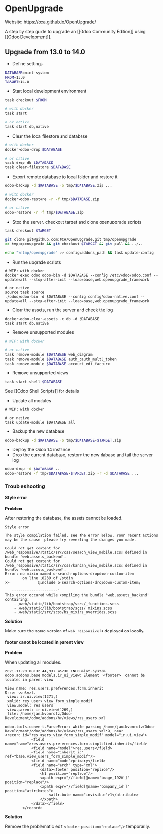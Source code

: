 # OpenUpgrade

Website: <https://oca.github.io/OpenUpgrade/>

A step by step guide to upgrade an [[Odoo Community Edition]] using [[Odoo Development]].

## Upgrade from 13.0 to 14.0

* Define settings

```bash
DATABASE=mint-system
FROM=13.0
TARGET=14.0
```

* Start local development environment

```bash
task checkout $FROM

# with docker
task start

# or native
task start db,native
```

* Clear the local filestore and database

```bash
# with docker
docker-odoo-drop $DATABASE

# or native
task drop-db $DATABASE
task clear-filestore $DATABASE
```

* Export remote database to local folder and restore it

```bash
odoo-backup -d $DATABASE -o tmp/$DATABASE.zip ...

# with docker
docker-odoo-restore -r -f tmp/$DATABASE.zip

# or native
odoo-restore -r -f tmp/$DATABASE.zip
```

* Stop the server, checkout target and clone openupgrade scripts

```bash
task checkout $TARGET

git clone git@github.com:OCA/OpenUpgrade.git tmp/openupgrade
cd tmp/openupgrade && git checkout $TARGET && git pull && ../..

echo "\ntmp/openupgrade" >> config/addons_path && task update-config
```

* Run the upgrade scripts

```
# WIP: with docker
docker exec odoo odoo-bin -d $DATABASE --config /etc/odoo/odoo.conf --update=all --stop-after-init --load=base,web,openupgrade_framework

# or native
source task source
./odoo/odoo-bin -d $DATABASE --config config/odoo-native.conf --update=all --stop-after-init --load=base,web,openupgrade_framework 
```

* Clear the assets, run the server and check the log

```
docker-odoo-clear-assets -c db -d $DATABASE
task start db,native
```

* Remove unsupported modules

```bash
# WIP: with docker

# or native
task remove-module $DATABASE web_diagram
task remove-module $DATABASE auth_oauth_multi_token
task remove-module $DATABASE account_edi_facturx
```

* Remove unsupported views

```bash
task start-shell $DATABASE
```

See [[Odoo Shell Scripts]] for details

* Update all modules

```
# WIP: with docker

# or native
task update-module $DATABASE all
```

* Backup the new database

```bash
odoo-backup -d $DATABASE -o tmp/$DATABASE-$TARGET.zip
```

* Deploy the Odoo 14 instance
* Drop the current database, restore the new dabase and tail the server log

```bash
odoo-drop -d $DATABASE ...
odoo-restore -f tmp/$DATABASE-$TARGET.zip -r -d $DATABASE ...
```

### Troubleshooting

#### Style error

**Problem**

After restoring the database, the assets cannot be loaded.

```
Style error

The style compilation failed, see the error below. Your recent actions may be the cause, please try reverting the changes you made.

Could not get content for /web_responsive/static/src/css/search_view_mobile.scss defined in bundle 'web.assets_backend'.
Could not get content for /web_responsive/static/src/css/kanban_view_mobile.scss defined in bundle 'web.assets_backend'.
Error: no mixin named o-search-options-dropdown-custom-item
        on line 18239 of /stdin
>>             @include o-search-options-dropdown-custom-item;

   ---------------------^
This error occured while compiling the bundle 'web.assets_backend' containing:
    - /web/static/lib/bootstrap/scss/_functions.scss
    - /web/static/lib/bootstrap/scss/_mixins.scss
    - /web/static/src/scss/bs_mixins_overrides.scss
```

**Solution**

Make sure the same version of `web_responsive` is deployed as locally.

#### footer canot be located in parent view

**Problem**

When updating all modules.

```
2021-11-29 08:32:44,937 45730 INFO mint-system odoo.addons.base.models.ir_ui_view: Element '<footer>' cannot be located in parent view

View name: res.users.preferences.form.inherit
Error context:
 view: ir.ui.view(1271,)
 xmlid: res_users_view_form_simple_modif
 view.model: res.users
 view.parent: ir.ui.view(1269,)
 file: /home/janikvonrotz/Odoo-Development/odoo/addons/hr/views/res_users.xml

odoo.tools.convert.ParseError: while parsing /home/janikvonrotz/Odoo-Development/odoo/addons/hr/views/res_users.xml:9, near
<record id="res_users_view_form_simple_modif" model="ir.ui.view">
            <field name="name">res.users.preferences.form.simplified.inherit</field>
            <field name="model">res.users</field>
            <field name="inherit_id" ref="base.view_users_form_simple_modif"/>
            <field name="mode">primary</field>
            <field name="arch" type="xml">
                <data><footer position="replace"/>
                <h1 position="replace"/>
                <xpath expr="//field[@name='image_1920']" position="replace"/>
                <xpath expr="//field[@name='company_id']" position="attributes">
                    <attribute name="invisible">1</attribute>
                </xpath>
            </data></field>
        </record>
```

**Solution**

Remove the problematic edit `<footer position="replace"/>` temporarily.
